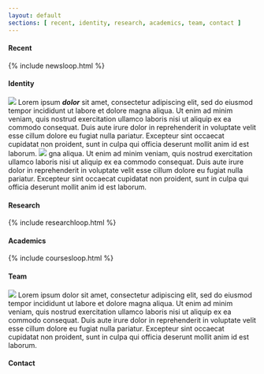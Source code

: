 ```yaml
---
layout: default
sections: [ recent, identity, research, academics, team, contact ]
---
```

#### Recent ####
{% include newsloop.html %}

#### Identity ####
![](https://c2.staticflickr.com/2/1968/45347132761_135e70d6ee_b_d.jpg)
Lorem ipsum _**dolor**_ sit amet, consectetur adipiscing elit, sed do eiusmod tempor incididunt ut labore et dolore magna aliqua. Ut enim ad minim veniam, quis nostrud exercitation ullamco laboris nisi ut aliquip ex ea commodo consequat. Duis aute irure dolor in reprehenderit in voluptate velit esse cillum dolore eu fugiat nulla pariatur. Excepteur sint occaecat cupidatat non proident, sunt in culpa qui officia deserunt mollit anim id est laborum.
![](https://c2.staticflickr.com/2/1968/45347132761_135e70d6ee_b_d.jpg)
gna aliqua. Ut enim ad minim veniam, quis nostrud exercitation ullamco laboris nisi ut aliquip ex ea commodo consequat. Duis aute irure dolor in reprehenderit in voluptate velit esse cillum dolore eu fugiat nulla pariatur. Excepteur sint occaecat cupidatat non proident, sunt in culpa qui officia deserunt mollit anim id est laborum.

#### Research ####
{% include researchloop.html %}

#### Academics ####
{% include coursesloop.html %}

#### Team ####
![](https://c2.staticflickr.com/2/1968/45347132761_135e70d6ee_b_d.jpg)
Lorem ipsum dolor sit amet, consectetur adipiscing elit, sed do eiusmod tempor incididunt ut labore et dolore magna aliqua. Ut enim ad minim veniam, quis nostrud exercitation ullamco laboris nisi ut aliquip ex ea commodo consequat. Duis aute irure dolor in reprehenderit in voluptate velit esse cillum dolore eu fugiat nulla pariatur. Excepteur sint occaecat cupidatat non proident, sunt in culpa qui officia deserunt mollit anim id est laborum.


#### Contact ####

